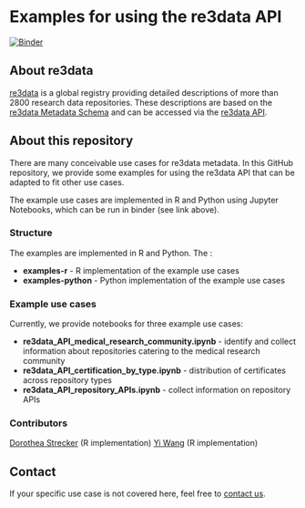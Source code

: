 # Examples for using the re3data API

[![Binder](https://mybinder.org/badge_logo.svg)](https://mybinder.org/v2/gh/re3data/using_the_re3data_API/HEAD)

## About re3data

[re3data](https://www.re3data.org/) is a global registry providing detailed descriptions of more than 2800 research data repositories. These descriptions are based on the [re3data Metadata Schema](https://www.re3data.org/schema/2-2) and can be accessed via the [re3data API](https://www.re3data.org/api/doc).

## About this repository
There are many conceivable use cases for re3data metadata. In this GitHub repository, we provide some examples for using the re3data API that can be adapted to fit other use cases.

The example use cases are implemented in R and Python using Jupyter Notebooks, which can be run in binder (see link above).

### Structure

The examples are implemented in R and Python. The :
* **examples-r** - R implementation of the example use cases
* **examples-python** - Python implementation of the example use cases

### Example use cases

Currently, we provide notebooks for three example use cases:
* **re3data_API_medical_research_community.ipynb** - identify and collect information about repositories catering to the medical research community
* **re3data_API_certification_by_type.ipynb** - distribution of certificates across repository types
* **re3data_API_repository_APIs.ipynb** - collect information on repository APIs

### Contributors

[Dorothea Strecker](https://orcid.org/0000-0002-9754-3807) (R implementation)
[Yi Wang](https://orcid.org/0000-0003-1354-3461) (R implementation)

## Contact

If your specific use case is not covered here, feel free to [contact us](mailto:info@re3data.org).
